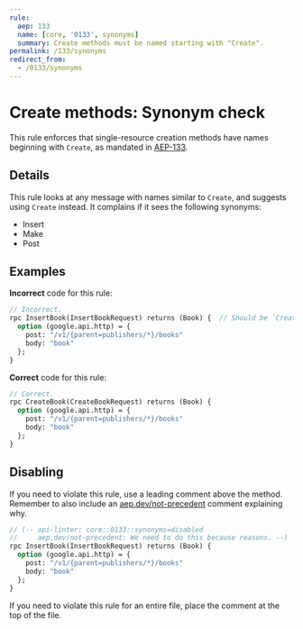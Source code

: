 ```yaml
---
rule:
  aep: 133
  name: [core, '0133', synonyms]
  summary: Create methods must be named starting with "Create".
permalink: /133/synonyms
redirect_from:
  - /0133/synonyms
---
```


# Create methods: Synonym check

This rule enforces that single-resource creation methods have names beginning
with `Create`, as mandated in [AEP-133][].

## Details

This rule looks at any message with names similar to `Create`, and suggests
using `Create` instead. It complains if it sees the following synonyms:

- Insert
- Make
- Post

## Examples

**Incorrect** code for this rule:

```proto
// Incorrect.
rpc InsertBook(InsertBookRequest) returns (Book) {  // Should be `CreateBook`.
  option (google.api.http) = {
    post: "/v1/{parent=publishers/*}/books"
    body: "book"
  };
}
```

**Correct** code for this rule:

```proto
// Correct.
rpc CreateBook(CreateBookRequest) returns (Book) {
  option (google.api.http) = {
    post: "/v1/{parent=publishers/*}/books"
    body: "book"
  };
}
```

## Disabling

If you need to violate this rule, use a leading comment above the method.
Remember to also include an [aep.dev/not-precedent][] comment explaining why.

```proto
// (-- api-linter: core::0133::synonyms=disabled
//     aep.dev/not-precedent: We need to do this because reasons. --)
rpc InsertBook(InsertBookRequest) returns (Book) {
  option (google.api.http) = {
    post: "/v1/{parent=publishers/*}/books"
    body: "book"
  };
}
```

If you need to violate this rule for an entire file, place the comment at the
top of the file.

[aep-133]: https://aep.dev/133
[aep.dev/not-precedent]: https://aep.dev/not-precedent
